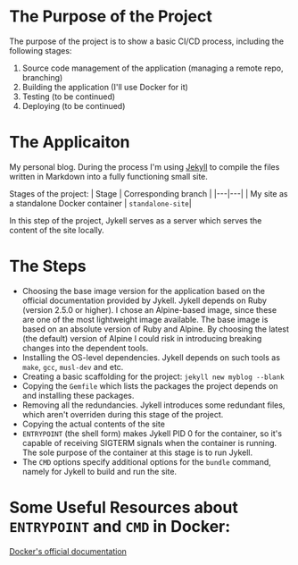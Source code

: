 # The Purpose of the Project

The purpose of the project is to show a basic CI/CD process, including the following stages:

1. Source code management of the application (managing a remote repo, branching)
1. Building the application (I'll use Docker for it)
1. Testing (to be continued)
1. Deploying (to be continued)

# The Applicaiton

My personal blog.
During the process I'm using [Jekyll](https://jekyllrb.com/) to compile the files written in Markdown into a fully functioning small site.

Stages of the project:
| Stage | Corresponding branch |
|---|---|
| My site as a standalone Docker container | `standalone-site`| 

In this step of the project, Jykell serves as a server which serves the content of the site locally.

# The Steps

- Choosing the base image version for the application based on the official documentation provided by Jykell.
Jykell depends on Ruby (version 2.5.0 or higher). I chose an Alpine-based image, since these are one of the most lightweight image available.
The base image is based on an absolute version of Ruby and Alpine. By choosing the latest (the default) version of Alpine I could risk in introducing breaking changes into the dependent tools.
- Installing the OS-level dependencies. Jykell depends on such tools as `make`, `gcc`, `musl-dev` and etc.
- Creating a basic scaffolding for the project: `jekyll new myblog --blank`
- Copying the `Gemfile` which lists the packages the project depends on and installing these packages.
- Removing all the redundancies. Jykell introduces some redundant files, which aren't overriden during this stage of the project.
- Copying the actual contents of the site
- `ENTRYPOINT` (the shell form) makes Jykell PID 0 for the container, so it's capable of receiving SIGTERM signals when the container is running. The sole purpose of the container at this stage is to run Jykell.
- The `CMD` options specify additional options for the `bundle` command, namely for Jykell to build and run the site.

# Some Useful Resources about `ENTRYPOINT` and `CMD` in Docker:

[Docker's official documentation](https://docs.docker.com/engine/reference/builder/#entrypoint)